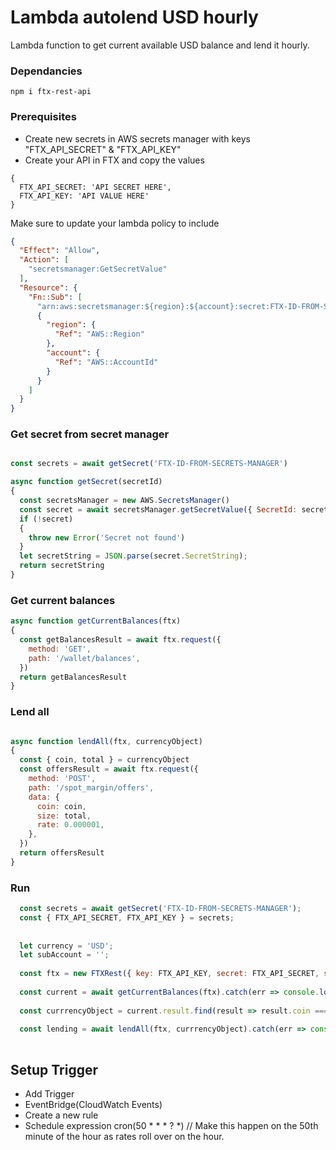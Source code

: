 # Lambda autolend USD hourly

Lambda function to get current available USD balance and lend it hourly.

### Dependancies

`npm i ftx-rest-api`


### Prerequisites

- Create new secrets in AWS secrets manager with keys "FTX_API_SECRET" & "FTX_API_KEY"
- Create your API in FTX and copy the values

```
{
  FTX_API_SECRET: 'API SECRET HERE',
  FTX_API_KEY: 'API VALUE HERE'
}
```

Make sure to update your lambda policy to include

```json
{
  "Effect": "Allow",
  "Action": [
    "secretsmanager:GetSecretValue"
  ],
  "Resource": {
    "Fn::Sub": [
      "arn:aws:secretsmanager:${region}:${account}:secret:FTX-ID-FROM-SECRETS-MANAGER_1234",
      {
        "region": {
          "Ref": "AWS::Region"
        },
        "account": {
          "Ref": "AWS::AccountId"
        }
      }
    ]
  }
}
```

### Get secret from secret manager 
```javascript 

const secrets = await getSecret('FTX-ID-FROM-SECRETS-MANAGER')

async function getSecret(secretId)
{
  const secretsManager = new AWS.SecretsManager()
  const secret = await secretsManager.getSecretValue({ SecretId: secretId }).promise()
  if (!secret)
  {
    throw new Error('Secret not found')
  }
  let secretString = JSON.parse(secret.SecretString);
  return secretString
}
```

### Get current balances 
```javascript 
async function getCurrentBalances(ftx)
{
  const getBalancesResult = await ftx.request({
    method: 'GET',
    path: '/wallet/balances',
  })
  return getBalancesResult
}
```

### Lend all 
```javascript

async function lendAll(ftx, currencyObject)
{
  const { coin, total } = currencyObject
  const offersResult = await ftx.request({
    method: 'POST',
    path: '/spot_margin/offers',
    data: {
      coin: coin,
      size: total,
      rate: 0.000001,
    },
  })
  return offersResult
}
```

### Run 
```javascript 
  const secrets = await getSecret('FTX-ID-FROM-SECRETS-MANAGER');
  const { FTX_API_SECRET, FTX_API_KEY } = secrets;
  
  
  let currency = 'USD';
  let subAccount = '';
  
  const ftx = new FTXRest({ key: FTX_API_KEY, secret: FTX_API_SECRET, subaccount: subAccount });
  
  const current = await getCurrentBalances(ftx).catch(err => console.log(err));
  
  const currrencyObject = current.result.find(result => result.coin === currency);
  
  const lending = await lendAll(ftx, currrencyObject).catch(err => console.log(err));
  
```

## Setup Trigger

* Add Trigger
* EventBridge(CloudWatch Events)
* Create a new rule
* Schedule expression cron(50 * * * ? *) // Make this happen on the 50th minute of the hour as rates roll over on the hour.

